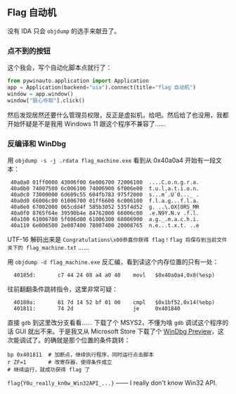 ## Flag 自动机

没有 IDA 只会 `objdump` 的选手来献丑了。

### 点不到的按钮

这个我会，写个自动化脚本点就行了：

```python
from pywinauto.application import Application
app = Application(backend="uia").connect(title="flag 自动机")
window = app.window()
window["狠心夺取"].click()
```

然后发现居然还要什么管理员权限，反正是虚拟机，给吧。然后给了也没用，我都开始怀疑是不是我用 Windows 11 跟这个程序不兼容了……

### 反编译和 WinDbg

用 `objdump -s -j .rdata flag_machine.exe` 看到从 0x40a0a4 开始有一段文本：

```
 40a0a0 01ff0000 43006f00 6e006700 72006100  ....C.o.n.g.r.a.
 40a0b0 74007500 6c006100 74006900 6f006e00  t.u.l.a.t.i.o.n.
 40a0c0 73000000 6d609c55 604fb783 975f2000  s...m`.U`O..._ .
 40a0d0 66006c00 61006700 01ff6600 6c006100  f.l.a.g...f.l.a.
 40a0e0 67002000 065cdd4f 585b3052 535f4d52  g. ..\.OX[0RS_MR
 40a0f0 8765f64e 39590b4e 84762000 66006c00  .e.N9Y.N.v .f.l.
 40a100 61006700 5f006d00 61006300 68006900  a.g._.m.a.c.h.i.
 40a110 6e006500 2e007400 78007400 20008765  n.e...t.x.t. ..e
```

UTF-16 解码出来是 `Congratulations\x00恭喜你获得 flag！flag 将保存到当前文件夹下的 flag_machine.txt` ……

用 `objdump -d flag_machine.exe` 反汇编，看到读这个内存位置的只有一处：

```
  40185d:       c7 44 24 08 a4 a0 40    movl   $0x40a0a4,0x8(%esp)
```

往前翻翻条件跳转指令，这里非常可疑：

```
  40180a:       81 7d 14 52 bf 01 00    cmpl   $0x1bf52,0x14(%ebp)
  401811:       74 2d                   je     0x401840
```

直接 `gdb` 到这里改分支看看…… 下载了个 MSYS2，不懂为啥 `gdb` 调试这个程序的话 GUI 就出不来。于是我又从 Microsoft Store 下载了个 [WinDbg Preview](https://apps.microsoft.com/store/detail/windbg-preview/9PGJGD53TN86?hl=en-us&gl=us)，这次能调试了。的确就是那个位置的条件跳转：

```
bp 0x401811  # 加断点，继续执行程序，同时运行点击脚本
r ZF=1       # 改寄存器，使得条件成立
# 继续运行，就成功获得 flag 了
```

`flag{Y0u_rea1ly_kn0w_Win32API_...}` —— I really don't know Win32 API.






